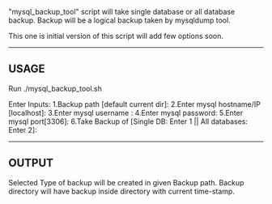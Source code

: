 "mysql_backup_tool" script will take single database or all database backup. 
Backup will be a logical backup taken by mysqldump tool.

This one is initial version of this script will add few options soon.

---------------
USAGE
--------------
Run ./mysql_backup_tool.sh

Enter Inputs:
1.Backup path [default current dir]: 
2.Enter mysql hostname/IP [localhost]:
3.Enter mysql username : 
4.Enter mysql password:
5.Enter mysql port[3306]:
6.Take Backup of [Single DB: Enter 1 || All databases: Enter 2]: 

--------------
OUTPUT
--------------
Selected Type of backup will be created in given Backup path.
Backup directory will have backup inside directory with current time-stamp.





